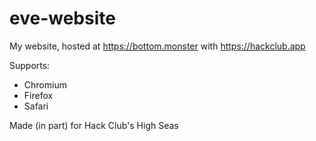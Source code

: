 # eve-website
 My website, hosted at https://bottom.monster with https://hackclub.app

Supports:
* Chromium
* Firefox
* Safari

Made (in part) for Hack Club's High Seas
